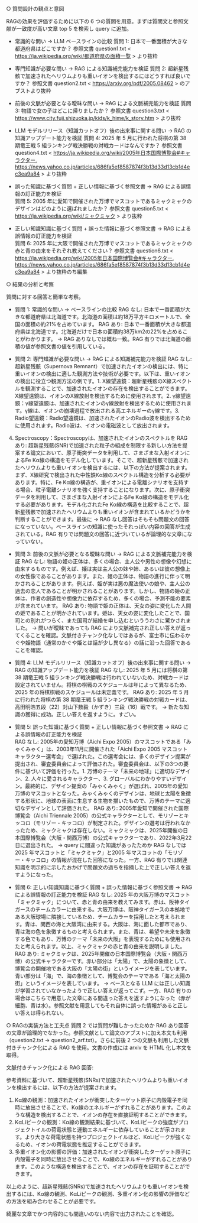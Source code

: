 ○ 質問設計の観点と意図

RAGの効果を評価するために以下の 6 つの質問を用意。まずは質問文と参照文献が一致度が高い文章 top 5 を検索し query に追加。

* 常識的な問い -> LLM ベースラインの比較
質問 1: 日本で一番面積が大きな都道府県はどこですか？
参照文書 question1.txt < https://ja.wikipedia.org/wiki/都道府県の面積一覧 > より抜粋

* 専門知識が必要な問い -> RAG による知識補完能力を検証
質問 2: 超新星残骸で加速されたヘリウムよりも重いイオンを検出するにはどうすれば良いですか？
参照文書 question2.txt < https://arxiv.org/pdf/2005.08462 > のアブストより抜粋

* 前後の文脈が必要となる曖昧な問い -> RAG による文脈補完能力を検証
質問 3: 物語で女の子はどこに帰りましたか？
参照文書  question3.txt < https://www.city.fuji.shizuoka.jp/kids/k_hime/k_story.htm > より抜粋

* LLM モデルリリース（知識カットオフ）後の出来事に関する問い -> RAG の知識アップデート能力を検証
質問 4: 2025 年 5 月に行われた将棋の第 38 期竜王戦 5 組ランキング戦決勝戦の対戦カードはなんですか？
参照文書  question4.txt < https://ja.wikipedia.org/wiki/2005年日本国際博覧会#キャラクター, https://news.yahoo.co.jp/articles/686fa5ef8587874f3b13d33d13cb1d4ec3ea9a84 > より抜粋

* 誤った知識に基づく質問 + 正しい情報に基づく参照文書 -> RAG による誤情報の訂正能力を検証  
質問 5: 2005 年に愛知で開催された万博でマスコットであるミャクミャクのデザインはどのように選ばれましたか？
参照文書  question5.txt < https://ja.wikipedia.org/wiki/ミャクミャク > より抜粋

* 正しい知識知識に基づく質問 + 誤った情報に基づく参照文書 -> RAG による誤情報の訂正能力を検証  
質問 6: 2025 年に大阪で開催された万博でマスコットであるミャクミャクの赤と青の由来をそれぞれ教えてください？
参照文書  question6.txt < https://ja.wikipedia.org/wiki/2005年日本国際博覧会#キャラクター, https://news.yahoo.co.jp/articles/686fa5ef8587874f3b13d33d13cb1d4ec3ea9a84 > より抜粋のち編集

○ 結果の分析と考察

質問に対する回答と簡単な考察。

* 質問 1: 常識的な問い -> ベースラインの比較
RAG なし: 日本で一番面積が大きな都道府県は北海道です。北海道の面積は約18万平方キロメートルで、全国の面積の約21%を占めています。
RAG あり: 日本で一番面積が大きな都道府県は北海道です。北海道だけで日本の面積約38万km2の22%を占めることがわかります。
-> RAG ありなしでは概ね一致。RAG 有りでは北海道の面積の値が参照文書の値を引用している。

* 質問 2: 専門知識が必要な問い -> RAG による知識補完能力を検証
RAG なし: 超新星残骸（Supernova Remnant）で加速されたイオンの検出には、特に重いイオンの検出に適した観測方法や技術が必要です。以下は、重いイオンの検出に役立つ観測方法の例です。1. X線望遠鏡：超新星残骸のX線スペクトルを観測することで、加速されたイオンの存在を検出することができます。X線望遠鏡は、イオンのX線放射を検出するために使用されます。2. γ線望遠鏡：γ線望遠鏡は、加速されたイオンのγ線放射を検出するために使用されます。γ線は、イオンの崩壊過程で放出される高エネルギーのγ線です。3. Radio望遠鏡：Radio望遠鏡は、加速されたイオンのRadio波を検出するために使用されます。Radio波は、イオンの電磁波として放出されます。
4. Spectroscopy：Spectroscopyは、加速されたイオンのスペクトルを
RAG あり: 超新星残骸(SNR)で加速された粒子の組成を制限する新しい方法を提案する論文において、原子衝突データを利用して、さまざまな入射イオンによるFe Kα線の構造をモデル化しています。そこで、超新星残骸で加速されたヘリウムよりも重いイオンを検出するには、以下の方法が提案されます。まず、X線研究で検出された中性鉄Kα線のスペクトル構造を分析する必要があります。特に、Fe Kα線の構造が、重イオンによる電離シナリオを支持する場合、粒子電離シナリオを強く支持することになります。次に、原子衝突データを利用して、さまざまな入射イオンによるFe Kα線の構造をモデル化する必要があります。モデル化されたFe Kα線の構造を比較することで、超新星残骸で加速されたヘリウムよりも重いイオンが含まれているかどうかを判断することができます。最後に
-> RAG なし回答はそもそも問題文の回答になっていない。ベースラインの知識に使ったそれっぽい内容の回答が生成されている。RAG 有りでは問題文の回答に近づいているが論理的な文章になっていない。

* 質問 3:  前後の文脈が必要となる曖昧な問い -> RAG による文脈補完能力を検証
RAG なし: 物語の姫の正体は、多くの場合、主人公や男性の想像や幻想に由来するものです。例えば、姫は実は主人公の妹や姉、あるいは彼の想像上の女性像であることがあります。また、姫の正体は、物語の進行に伴って明かされることがあります。例えば、姫が実は悪の魔法使いの娘や、主人公の過去の恋人であることが明かされることがあります。しかし、物語の姫の正体は、作者の創造性や想像力に依存するため、多くの場合、予測不能の要素が含まれています。
RAG あり: 物語で姫の正体は、天女の姿に変化した人間の姫であることが明かされています。姫は、天女の姿に変化したことで、国司との別れがつらく、また国司が結婚を申し込むといううわさに驚かされました。
-> 問いが曖昧であっても RAG により文脈補完され正しい答えが返ってくることを確認。文脈付きチャンク化なしではあるが、富士市に伝わるかぐや姫物語（通常のかぐや姫とは話が少し異なる）の話に沿った回答であることを確認。

* 質問 4: LLM モデルリリース（知識カットオフ）後の出来事に関する問い -> RAG の知識アップデート能力を検証
RAG なし: 2025 年 5 月には将棋の第 38 期竜王戦 5 組ランキング戦決勝戦は行われていないため、対戦カードは設定されていません。将棋の棋戦のスケジュールは年によって異なるため、2025 年の将棋棋戦のスケジュールは未定義です。
RAG あり: 2025 年 5 月に行われた将棋の第 38 期竜王戦 5 組ランキング戦決勝戦の対戦カードは、高田明浩五段（22）対山下数毅（かずき）三段（16）戦です。
-> 新たな知識の獲得に成功。正しい答えを返すように。すごい。

* 質問 5: 誤った知識に基づく質問 + 正しい情報に基づく参照文書 -> RAG による誤情報の訂正能力を検証  
RAG なし: 2005年の愛知万博（Aichi Expo 2005）のマスコットである「みゃくみゃく」は、2003年11月に開催された「Aichi Expo 2005 マスコットキャラクター選考会」で選ばれた。この選考会には、多くのデザイン提案が提出され、審査委員会によって評価された。審査委員会は、以下の3つの要件に基づいて評価を行った。1. 万博のテーマ「未来の地球」に適切なデザイン、2. 人々に愛されるキャラクター、3. グローバルにわかりやすいデザイン。最終的に、デザイン提案の「みゃくみゃく」が選ばれ、2005年の愛知万博のマスコットとなった。みゃくみゃくのデザインは、地球と太陽を象徴する形状に、地球の表面に生息する生物を描いたもので、万博のテーマに適切なデザインとして評価された。
RAG あり: 2005年愛知で開催された国際博覧会（Aichi Triennale 2005）の公式キャラクターとして、モリゾーとキッコロ（モリゾー・キッコロ）が制定された。デザインの選考は行われなかったため、ミャクミャクは存在しない。ミャクミャクは、2025年開催の日本国際博覧会（大阪・関西万博）の公式キャラクターであり、2022年3月22日に選出された。
-> query に間違った知識があったためか RAG なしでは 2025 年マスコットと「ミャクミャク」と2005 年マスコットの「モリゾー・キッコロ」の情報が混在した回答になった。一方、RAG 有りでは関連知識を明示的に示したおかげで問題文の過ちを指摘した上で正しい答えを返すようになった。

* 質問 6: 正しい知識知識に基づく質問 + 誤った情報に基づく参照文書 -> RAG による誤情報の訂正能力を検証
RAG なし: 2025 年の大阪万博のマスコット「ミャクミャク」について、赤と青の由来を教えてみます。赤は、阪神タイガースのチームカラーに由来する。大阪万博は、阪神タイガースの本拠地である大阪球場に隣接しているため、チームカラーを採用したと考えられます。青は、関西の海と大阪湾に由来する。大阪は、海に面した都市であり、青は海の色を象徴するものと考えられます。また、青は、希望や未来を象徴する色でもあり、万博のテーマ「未来の大阪」を表現するためにも使用されたと考えられます。以上、ミャクミャクの赤と青の由来を説明しました。
RAG あり: ミャクミャクは、2025年開催の日本国際博覧会（大阪・関西万博）の公式キャラクターです。赤い部分は「太陽」で、太陽の象徴として、博覧会の開催地である大阪の「太陽の街」というイメージを表しています。青い部分は「海」で、海の象徴として、博覧会のテーマである「海と太陽の街」というイメージを表しています。
-> ベースとなる LLM には正しい知識が学習されていなかったようで正しい答えが返ってこず。一方、RAG 有りの場合はこちらで用意した文章にある間違った答えを返すようになった（赤が細胞、青は水）。参照文献を用意してもそれ自体に誤った情報があると正しい答えは得られない。

○ RAGの実装方法と工夫点
質問 2 では質問が難しかったためか RAG あり回答の文章が論理的でなかった。参照文献として論文のアブストに加え本文も利用（question2.txt -> question2_arf.txt）。さらに前後 2 つの文脈も利用した文脈付きチャンク化による RAG を使用。文書の作成には arxiv を HTML 化し本文を取得。

文脈付きチャンク化による RAG 回答:

参考資料に基づいて、超新星残骸(SNRs)で加速されたヘリウムよりも重いイオンを検出するには、以下の方法が提案されます。

1. Kα線の観測：加速されたイオンが衝突したターゲット原子に内殻電子を同時に放出させることで、Kα線のエネルギーがずれることがあります。このような構造を検出することで、イオンの存在を直接証明することができます。
2. KαLiピークの観測：Kα線の観測結果に基づいて、KαLiピークの強度がプロジェクトイルの荷電状態と運動エネルギーに依存していることが示されます。より大きな荷電状態を持つプロジェクトイルほど、KαLiピークが強くなるため、イオンの荷電状態を推定することができます。
3. 多重イオン化の影響の評価：加速されたイオンが衝突したターゲット原子に内殻電子を同時に放出させることで、Kα線のエネルギーがずれることがあります。このような構造を検出することで、イオンの存在を証明することができます。

以上のように、超新星残骸(SNRs)で加速されたヘリウムよりも重いイオンを検出するには、Kα線の観測、KαLiピークの観測、多重イオン化の影響の評価などの方法を組み合わせることが必要です。

綺麗な文章でかつ内容的にも間違いのない内容で出力されたことを確認。


